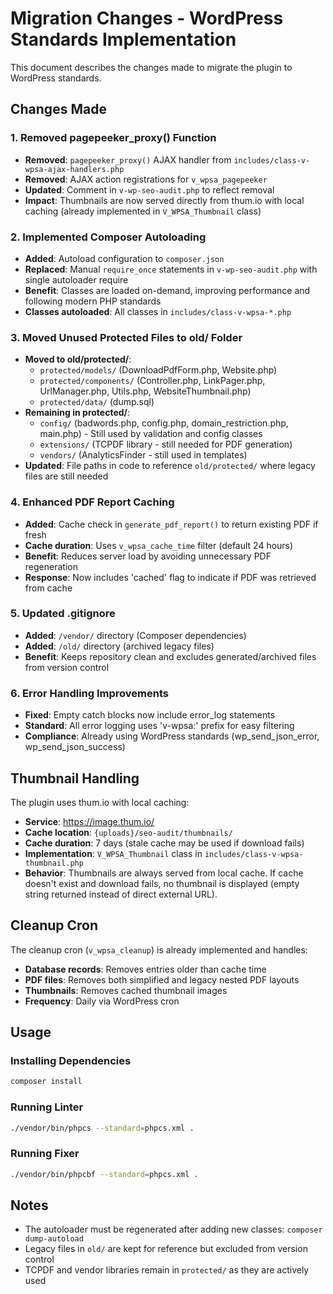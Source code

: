 # Migration Changes - WordPress Standards Implementation

This document describes the changes made to migrate the plugin to WordPress standards.

## Changes Made

### 1. Removed pagepeeker_proxy() Function
- **Removed**: `pagepeeker_proxy()` AJAX handler from `includes/class-v-wpsa-ajax-handlers.php`
- **Removed**: AJAX action registrations for `v_wpsa_pagepeeker`
- **Updated**: Comment in `v-wp-seo-audit.php` to reflect removal
- **Impact**: Thumbnails are now served directly from thum.io with local caching (already implemented in `V_WPSA_Thumbnail` class)

### 2. Implemented Composer Autoloading
- **Added**: Autoload configuration to `composer.json`
- **Replaced**: Manual `require_once` statements in `v-wp-seo-audit.php` with single autoloader require
- **Benefit**: Classes are loaded on-demand, improving performance and following modern PHP standards
- **Classes autoloaded**: All classes in `includes/class-v-wpsa-*.php`

### 3. Moved Unused Protected Files to old/ Folder
- **Moved to old/protected/**:
  - `protected/models/` (DownloadPdfForm.php, Website.php)
  - `protected/components/` (Controller.php, LinkPager.php, UrlManager.php, Utils.php, WebsiteThumbnail.php)
  - `protected/data/` (dump.sql)
- **Remaining in protected/**: 
  - `config/` (badwords.php, config.php, domain_restriction.php, main.php) - Still used by validation and config classes
  - `extensions/` (TCPDF library - still needed for PDF generation)
  - `vendors/` (AnalyticsFinder - still used in templates)
- **Updated**: File paths in code to reference `old/protected/` where legacy files are still needed

### 4. Enhanced PDF Report Caching
- **Added**: Cache check in `generate_pdf_report()` to return existing PDF if fresh
- **Cache duration**: Uses `v_wpsa_cache_time` filter (default 24 hours)
- **Benefit**: Reduces server load by avoiding unnecessary PDF regeneration
- **Response**: Now includes 'cached' flag to indicate if PDF was retrieved from cache

### 5. Updated .gitignore
- **Added**: `/vendor/` directory (Composer dependencies)
- **Added**: `/old/` directory (archived legacy files)
- **Benefit**: Keeps repository clean and excludes generated/archived files from version control

### 6. Error Handling Improvements
- **Fixed**: Empty catch blocks now include error_log statements
- **Standard**: All error logging uses 'v-wpsa:' prefix for easy filtering
- **Compliance**: Already using WordPress standards (wp_send_json_error, wp_send_json_success)

## Thumbnail Handling

The plugin uses thum.io with local caching:
- **Service**: https://image.thum.io/
- **Cache location**: `{uploads}/seo-audit/thumbnails/`
- **Cache duration**: 7 days (stale cache may be used if download fails)
- **Implementation**: `V_WPSA_Thumbnail` class in `includes/class-v-wpsa-thumbnail.php`
- **Behavior**: Thumbnails are always served from local cache. If cache doesn't exist and download fails, no thumbnail is displayed (empty string returned instead of direct external URL).

## Cleanup Cron

The cleanup cron (`v_wpsa_cleanup`) is already implemented and handles:
- **Database records**: Removes entries older than cache time
- **PDF files**: Removes both simplified and legacy nested PDF layouts
- **Thumbnails**: Removes cached thumbnail images
- **Frequency**: Daily via WordPress cron

## Usage

### Installing Dependencies
```bash
composer install
```

### Running Linter
```bash
./vendor/bin/phpcs --standard=phpcs.xml .
```

### Running Fixer
```bash
./vendor/bin/phpcbf --standard=phpcs.xml .
```

## Notes

- The autoloader must be regenerated after adding new classes: `composer dump-autoload`
- Legacy files in `old/` are kept for reference but excluded from version control
- TCPDF and vendor libraries remain in `protected/` as they are actively used
